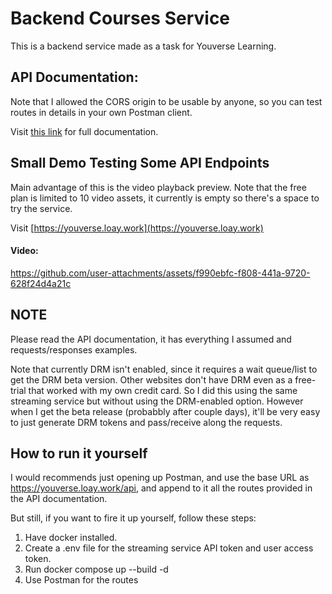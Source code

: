 # Backend Courses Service
This is a backend service made as a task for Youverse Learning.

## API Documentation:
Note that I allowed the CORS origin to be usable by anyone, so you can test routes in details in your own Postman client.

Visit [this link](https://documenter.getpostman.com/view/37899717/2sB3BHkoUi) for full documentation.

## Small Demo Testing Some API Endpoints
Main advantage of this is the video playback preview. Note that the free plan is limited to 10 video assets, it currently is empty so there's a space to try the service.

Visit [https://youverse.loay.work](https://youverse.loay.work)

#### Video:


https://github.com/user-attachments/assets/f990ebfc-f808-441a-9720-628f24d4a21c



## NOTE
Please read the API documentation, it has everything I assumed and requests/responses examples.

Note that currently DRM isn't enabled, since it requires a wait queue/list to get the DRM beta version.
Other websites don't have DRM even as a free-trial that worked with my own credit card. So I did this using the same streaming service but without using the DRM-enabled option.
However when I get the beta release (probabbly after couple days), it'll be very easy to just generate DRM tokens and pass/receive along the requests.



## How to run it yourself
I would recommends just opening up Postman, and use the base URL as https://youverse.loay.work/api, and append to it all the routes provided in the API documentation.

But still, if you want to fire it up yourself, follow these steps:

1. Have docker installed.
2. Create a .env file for the streaming service API token and user access token.
3. Run docker compose up --build -d
4. Use Postman for the routes




